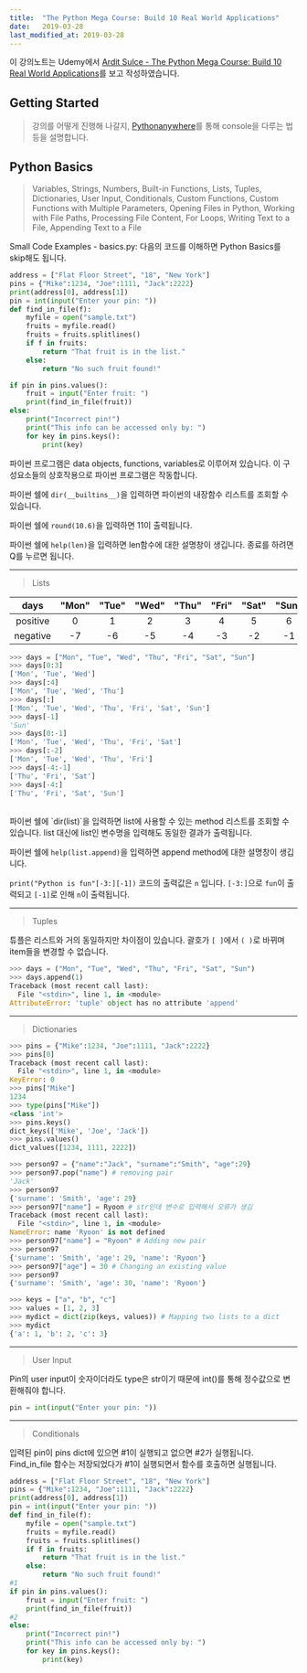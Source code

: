 ```yaml
---
title:  "The Python Mega Course: Build 10 Real World Applications"
date:   2019-03-28
last_modified_at: 2019-03-28
---
```

이 강의노트는 Udemy에서 [Ardit Sulce - The Python Mega Course: Build 10 Real World Applications][1]를 보고 작성하였습니다.

## Getting Started
> 강의를 어떻게 진행해 나갈지, [Pythonanywhere][2]를 통해 console을 다루는 법 등을 설명합니다.

## Python Basics
> Variables, Strings, Numbers, Built-in Functions, Lists, Tuples, Dictionaries, User Input, Conditionals, Custom Functions, Custom Functions with Multiple Parameters, Opening Files in Python, Working with File Paths, Processing File Content, For Loops, Writing Text to a File, Appending Text to a File

Small Code Examples - basics.py: 다음의 코드를 이해하면 Python Basics를 skip해도 됩니다.
```python
address = ["Flat Floor Street", "18", "New York"]
pins = {"Mike":1234, "Joe":1111, "Jack":2222}
print(address[0], address[1])
pin = int(input("Enter your pin: "))
def find_in_file(f):    
    myfile = open("sample.txt")
    fruits = myfile.read()
    fruits = fruits.splitlines()
    if f in fruits:
        return "That fruit is in the list."
    else:
        return "No such fruit found!"

if pin in pins.values():
    fruit = input("Enter fruit: ")
    print(find_in_file(fruit))
else:
    print("Incorrect pin!")
    print("This info can be accessed only by: ")
    for key in pins.keys():
        print(key)
```
파이썬 프로그램은 data objects, functions, variables로 이루어져 있습니다. 이 구성요소들의 상호작용으로 파이썬 프로그램은 작동합니다.

파이썬 쉘에 `dir(__builtins__)`을 입력하면 파이썬의 내장함수 리스트를 조회할 수 있습니다.

파이썬 쉘에 `round(10.6)`을 입력하면 11이 출력됩니다.

파이썬 쉘에 `help(len)`을 입력하면 len함수에 대한 설명창이 생깁니다. 종료를 하려면 Q를 누르면 됩니다.

***
> Lists

|   days   | "Mon" | "Tue" | "Wed" | "Thu" | "Fri" | "Sat" | "Sun" |
|:--------:|:-----:|:-----:|:-----:|:-----:|:-----:|:-----:|:-----:|
| positive |   0   |   1   |   2   |   3   |   4   |   5   |   6   |
| negative |   -7  |   -6  |   -5  |   -4  |   -3  |   -2  |   -1  |

```python
>>> days = ["Mon", "Tue", "Wed", "Thu", "Fri", "Sat", "Sun"]
>>> days[0:3]
['Mon', 'Tue', 'Wed']
>>> days[:4]
['Mon', 'Tue', 'Wed', 'Thu']
>>> days[:]
['Mon', 'Tue', 'Wed', 'Thu', 'Fri', 'Sat', 'Sun']
>>> days[-1]
'Sun'
>>> days[0:-1]
['Mon', 'Tue', 'Wed', 'Thu', 'Fri', 'Sat']
>>> days[:-2]
['Mon', 'Tue', 'Wed', 'Thu', 'Fri']
>>> days[-4:-1]
['Thu', 'Fri', 'Sat']
>>> days[-4:]
['Thu', 'Fri', 'Sat', 'Sun']
```
<br>
파이썬 쉘에 `dir(list)`을 입력하면 list에 사용할 수 있는 method 리스트를 조회할 수 있습니다. list 대신에 list인 변수명을 입력해도 동일한 결과가 출력됩니다.

파이썬 쉘에 `help(list.append)`을 입력하면 append method에 대한 설명창이 생깁니다.

`print("Python is fun"[-3:][-1])` 코드의 출력값은 `n` 입니다. `[-3:]`으로 `fun`이 출력되고 `[-1]`로 인해 `n`이 출력됩니다.

***
> Tuples

튜플은 리스트와 거의 동일하지만 차이점이 있습니다. 괄호가 `[ ]`에서 `( )`로 바뀌며 item들을 변경할 수 없습니다.
```python
>>> days = ("Mon", "Tue", "Wed", "Thu", "Fri", "Sat", "Sun")
>>> days.append(1)
Traceback (most recent call last):
  File "<stdin>", line 1, in <module>
AttributeError: 'tuple' object has no attribute 'append'
```
***
> Dictionaries

```python
>>> pins = {"Mike":1234, "Joe":1111, "Jack":2222}
>>> pins[0]
Traceback (most recent call last):
  File "<stdin>", line 1, in <module>
KeyError: 0
>>> pins["Mike"]
1234
>>> type(pins["Mike"])
<class 'int'>
>>> pins.keys()
dict_keys(['Mike', 'Joe', 'Jack'])
>>> pins.values()
dict_values([1234, 1111, 2222])
```
```python
>>> person97 = {"name":"Jack", "surname":"Smith", "age":29}
>>> person97.pop("name") # removing pair
'Jack'
>>> person97
{'surname': 'Smith', 'age': 29}
>>> person97["name"] = Ryoon # str인데 변수로 입력해서 오류가 생김
Traceback (most recent call last):
  File "<stdin>", line 1, in <module>
NameError: name 'Ryoon' is not defined
>>> person97["name"] = "Ryoon" # Adding new pair
>>> person97
{'surname': 'Smith', 'age': 29, 'name': 'Ryoon'}
>>> person97["age"] = 30 # Changing an existing value
>>> person97
{'surname': 'Smith', 'age': 30, 'name': 'Ryoon'}
```
```python
>>> keys = ["a", "b", "c"]
>>> values = [1, 2, 3]
>>> mydict = dict(zip(keys, values)) # Mapping two lists to a dict
>>> mydict
{'a': 1, 'b': 2, 'c': 3}
```
***
> User Input

Pin의 user input이 숫자이더라도 type은 str이기 때문에 int()를 통해 정수값으로 변환해줘야 합니다.
```python
pin = int(input("Enter your pin: "))
```
***
> Conditionals

입력된 pin이 pins dict에 있으면 #1이 실행되고 없으면 #2가 실행됩니다. Find_in_file 함수는 저장되었다가 #1이 실행되면서 함수를 호출하면 실행됩니다.
```python
address = ["Flat Floor Street", "18", "New York"]
pins = {"Mike":1234, "Joe":1111, "Jack":2222}
print(address[0], address[1])
pin = int(input("Enter your pin: "))
def find_in_file(f):    
    myfile = open("sample.txt")
    fruits = myfile.read()
    fruits = fruits.splitlines()
    if f in fruits:
        return "That fruit is in the list."
    else:
        return "No such fruit found!"
#1
if pin in pins.values():
    fruit = input("Enter fruit: ")
    print(find_in_file(fruit))
#2
else:
    print("Incorrect pin!")
    print("This info can be accessed only by: ")
    for key in pins.keys():
        print(key)
```


[1]: https://www.udemy.com/the-python-mega-course/
[2]: https://www.pythonanywhere.com
